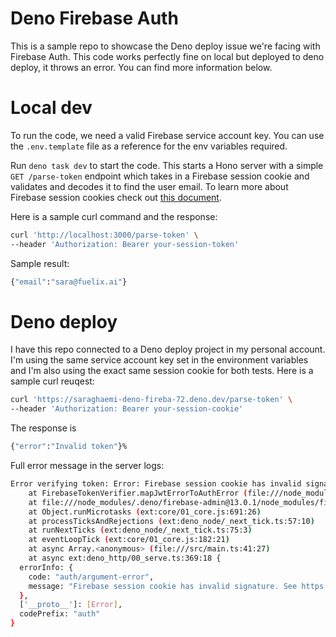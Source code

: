 # Deno Firebase Auth
This is a sample repo to showcase the Deno deploy issue we're facing with Firebase Auth. This code works perfectly fine on local but deployed to deno deploy, it throws an error. You can find more information below.
# Local dev
To run the code, we need a valid Firebase service account key. You can use the `.env.template` file as a reference for the env variables required. 

Run `deno task dev` to start the code. This starts a Hono server with a simple `GET /parse-token` endpoint which takes in a Firebase session cookie and validates and decodes it to find the user email. To learn more about Firebase session cookies check out [this document](https://firebase.google.com/docs/auth/admin/manage-cookies).

Here is a sample curl command and the response:
```bash
curl 'http://localhost:3000/parse-token' \
--header 'Authorization: Bearer your-session-token'
```
Sample result:
```bash
{"email":"sara@fuelix.ai"}
```

# Deno deploy
I have this repo connected to a Deno deploy project in my personal account. I'm using the same service account key set in the environment variables and I'm also using the exact same session cookie for both tests.
Here is a sample curl reuqest:
```bash
curl 'https://saraghaemi-deno-fireba-72.deno.dev/parse-token' \
--header 'Authorization: Bearer your-session-cookie'
```
The response is 
```bash
{"error":"Invalid token"}%                                                                                
```
Full error message in the server logs:
```bash
Error verifying token: Error: Firebase session cookie has invalid signature. See https://firebase.google.com/docs/auth/admin/manage-cookies for details on how to retrieve a session cookie.
    at FirebaseTokenVerifier.mapJwtErrorToAuthError (file:///node_modules/.deno/firebase-admin@13.0.1/node_modules/firebase-admin/lib/auth/token-verifier.js:275:20)
    at file:///node_modules/.deno/firebase-admin@13.0.1/node_modules/firebase-admin/lib/auth/token-verifier.js:255:24
    at Object.runMicrotasks (ext:core/01_core.js:691:26)
    at processTicksAndRejections (ext:deno_node/_next_tick.ts:57:10)
    at runNextTicks (ext:deno_node/_next_tick.ts:75:3)
    at eventLoopTick (ext:core/01_core.js:182:21)
    at async Array.<anonymous> (file:///src/main.ts:41:27)
    at async ext:deno_http/00_serve.ts:369:18 {
  errorInfo: {
    code: "auth/argument-error",
    message: "Firebase session cookie has invalid signature. See https://firebase.google.com/docs/auth/admin/manage-cookies for details on how to retrieve a session cookie."
  },
  ['__proto__']: [Error],
  codePrefix: "auth"
}
```

